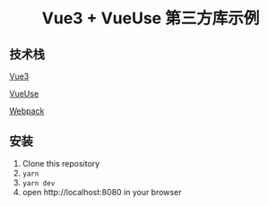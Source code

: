 <h1 align='center'>Vue3 + VueUse 第三方库示例</h1>

## 技术栈

[Vue3](https://github.com/vuejs/vue-next)

[VueUse](https://github.com/vueuse/vueuse)

[Webpack](https://webpack.js.org/)

## 安装

1. Clone this repository
2. `yarn`
3. `yarn dev`
4. open http://localhost:8080 in your browser
